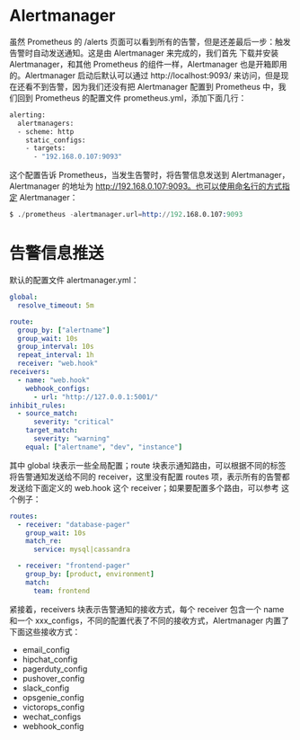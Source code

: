 # Alertmanager

虽然 Prometheus 的 /alerts 页面可以看到所有的告警，但是还差最后一步：触发告警时自动发送通知。这是由 Alertmanager 来完成的，我们首先 下载并安装 Alertmanager，和其他 Prometheus 的组件一样，Alertmanager 也是开箱即用的。Alertmanager 启动后默认可以通过 http://localhost:9093/ 来访问，但是现在还看不到告警，因为我们还没有把 Alertmanager 配置到 Prometheus 中，我们回到 Prometheus 的配置文件 prometheus.yml，添加下面几行：

```sh
alerting:
  alertmanagers:
  - scheme: http
    static_configs:
    - targets:
      - "192.168.0.107:9093"
```

这个配置告诉 Prometheus，当发生告警时，将告警信息发送到 Alertmanager，Alertmanager 的地址为 http://192.168.0.107:9093。也可以使用命名行的方式指定 Alertmanager：

```s
$ ./prometheus -alertmanager.url=http://192.168.0.107:9093
```

# 告警信息推送

默认的配置文件 alertmanager.yml：

```yml
global:
  resolve_timeout: 5m

route:
  group_by: ["alertname"]
  group_wait: 10s
  group_interval: 10s
  repeat_interval: 1h
  receiver: "web.hook"
receivers:
  - name: "web.hook"
    webhook_configs:
      - url: "http://127.0.0.1:5001/"
inhibit_rules:
  - source_match:
      severity: "critical"
    target_match:
      severity: "warning"
    equal: ["alertname", "dev", "instance"]
```

其中 global 块表示一些全局配置；route 块表示通知路由，可以根据不同的标签将告警通知发送给不同的 receiver，这里没有配置 routes 项，表示所有的告警都发送给下面定义的 web.hook 这个 receiver；如果要配置多个路由，可以参考 这个例子：

```yml
routes:
  - receiver: "database-pager"
    group_wait: 10s
    match_re:
      service: mysql|cassandra

  - receiver: "frontend-pager"
    group_by: [product, environment]
    match:
      team: frontend
```

紧接着，receivers 块表示告警通知的接收方式，每个 receiver 包含一个 name 和一个 xxx_configs，不同的配置代表了不同的接收方式，Alertmanager 内置了下面这些接收方式：

- email_config
- hipchat_config
- pagerduty_config
- pushover_config
- slack_config
- opsgenie_config
- victorops_config
- wechat_configs
- webhook_config
